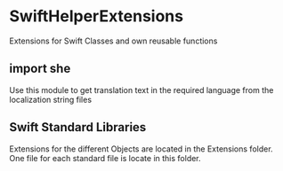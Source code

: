 # SwiftHelperExtensions
Extensions for Swift Classes and own reusable functions

## import she

Use this module to get translation text in the required language from the localization string files

## Swift Standard Libraries

Extensions for the different Objects are located in the Extensions folder. One file for each standard file is locate in this folder.
